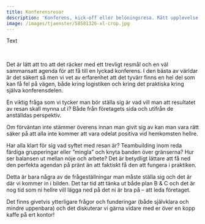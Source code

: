 ```yaml
---
title: Konferensresor
description: 'Konferens, kick-off eller belöningsresa. Rätt upplevelse för din grupp.'
image: /images/tjaenster/58581326-xl-crop.jpg
---
```


Text

&nbsp;

Det &auml;r l&auml;tt att tro att det r&auml;cker med ett trevligt resm&aring;l och en v&auml;l sammansatt agenda för att f&aring; till en lyckad konferens. I den b&auml;sta av v&auml;rldar &auml;r det s&auml;kert s&aring; men vi vet av erfarenhet att det tyv&auml;rr finns en hel del som kan f&aring; fel p&aring; v&auml;gen, b&aring;de kring logistiken och kring det praktiska kring sj&auml;lva konferensdelen.

En viktig fr&aring;ga som vi tycker man bör st&auml;lla sig &auml;r vad vill man att resultatet av resan skall mynna ut i? B&aring;de fr&aring;n företagets sida och utifr&aring;n de anst&auml;lldas perspektiv.

Om förv&auml;ntan inte st&auml;mmer överens innan man givit sig av kan man vara r&auml;tt s&auml;ker p&aring; att alla inte kommer att vara odelat positiva vid hemkomsten hellre.

Har alla klart för sig vad syftet med resan &auml;r? Teambuilding inom reda f&auml;rdiga grupperingar eller ”mingla” och knyta banden över gr&auml;nserna? Hur ser balansen ut mellan nöje och arbete? Det &auml;r betydligt l&auml;ttare att f&aring; ned den perfekta agendan p&aring; pr&auml;nt &auml;n att faktiskt f&aring; den att fungera i praktiken.

Detta &auml;r bara n&aring;gra av de fr&aring;gest&auml;llningar man m&aring;ste st&auml;lla sig och det &auml;r d&auml;r vi kommer in i bilden. Det tar tid att t&auml;nka ut b&aring;de plan B & C och det &auml;r nog tid som ni hellre vill l&auml;gga ned p&aring; det ni &auml;r bra p&aring; – att leda företaget.

Det finns givetvis ytterligare fr&aring;gor och funderingar (b&aring;de sj&auml;lvklara och mindre uppenbara) och det diskuterar vi g&auml;rna vidare med er över en kopp kaffe p&aring; ert kontor\!